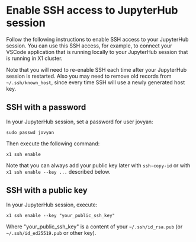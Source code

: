 # Enable SSH access to JupyterHub session

Follow the following instructions to enable SSH access to your JupyterHub session.
You can use this SSH access, for example, to connect your VSCode application that is running locally to your JupyterHub session that is running in X1 cluster.

Note that you will need to re-enable SSH each time after your JupyterHub session is restarted.
Also you may need to remove old records from `~/.ssh/known_host`, since every time SSH will use a newly generated host key. 

## SSH with a password

In your JupyterHub session, set a password for user jovyan:

```shell
sudo passwd jovyan
````

Then execute the following command:

```shell
x1 ssh enable
```

Note that you can always add your public key later with `ssh-copy-id` or with `x1 ssh enable --key ...` described below.

## SSH with a public key

In your JupyterHub session, execute:

```shell
x1 ssh enable --key "your_public_ssh_key"
```

Where "your_public_ssh_key" is a content of your `~/.ssh/id_rsa.pub` (or `~/.ssh/id_ed25519.pub` or other key).

